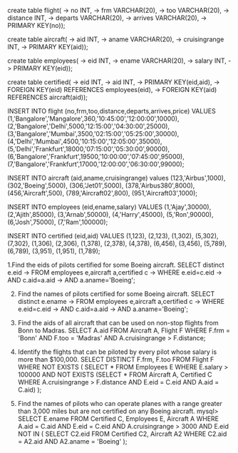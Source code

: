 create table flight(
    -> no INT,
    -> frm VARCHAR(20),
    -> too VARCHAR(20),
    -> distance INT,
    -> departs VARCHAR(20),
    -> arrives VARCHAR(20),
    -> PRIMARY KEY(no));
    
create table aircraft(
    -> aid INT,
    -> aname VARCHAR(20),
    -> cruisingrange INT,
    -> PRIMARY KEY(aid));

 create table employees(
    -> eid INT,
    -> ename VARCHAR(20),
    -> salary INT,
    -> PRIMARY KEY(eid));
    
 create table certified(
    -> eid INT,
    -> aid INT,
    -> PRIMARY KEY(eid,aid),
    -> FOREIGN KEY(eid) REFERENCES employees(eid),
    -> FOREIGN KEY(aid) REFERENCES aircraft(aid));

   INSERT INTO flight (no,frm,too,distance,departs,arrives,price) VALUES 
            (1,'Bangalore','Mangalore',360,'10:45:00','12:00:00',10000),
            (2,'Bangalore','Delhi',5000,'12:15:00','04:30:00',25000),
            (3,'Bangalore','Mumbai',3500,'02:15:00','05:25:00',30000),
            (4,'Delhi','Mumbai',4500,'10:15:00','12:05:00',35000),
            (5,'Delhi','Frankfurt',18000,'07:15:00','05:30:00',90000),
            (6,'Bangalore','Frankfurt',19500,'10:00:00','07:45:00',95000),
            (7,'Bangalore','Frankfurt',17000,'12:00:00','06:30:00',99000);

  INSERT INTO aircraft (aid,aname,cruisingrange) values 
        (123,'Airbus',1000),
        (302,'Boeing',5000),
        (306,'Jet01',5000),
        (378,'Airbus380',8000),
        (456,'Aircraft',500),
        (789,'Aircraft02',800),
        (951,'Aircraft03',1000);
        
INSERT INTO employees (eid,ename,salary) VALUES
        (1,'Ajay',30000),
        (2,'Ajith',85000),
        (3,'Arnab',50000),
        (4,'Harry',45000),
        (5,'Ron',90000),
        (6,'Josh',75000),
        (7,'Ram',100000);

INSERT INTO certified (eid,aid) VALUES
        (1,123),
        (2,123),
        (1,302),
        (5,302),
        (7,302),
        (1,306),
        (2,306),
        (1,378),
        (2,378),
        (4,378),
        (6,456),
        (3,456),
        (5,789),
        (6,789),
        (3,951),
        (1,951),
        (1,789);
        
1.Find the eids of pilots certified for some Boeing aircraft.
     SELECT distinct e.eid
    -> FROM employees e,aircraft a,certified c
    -> WHERE e.eid=c.eid
    -> AND c.aid=a.aid
    -> AND a.aname='Boeing';

2. Find the names of pilots certified for some Boeing aircraft.
    SELECT distinct e.ename
    -> FROM employees e,aircraft a,certified c
    -> WHERE e.eid=c.eid
    -> AND c.aid=a.aid
    -> AND a.aname='Boeing';


3. Find the aids of all aircraft that can be used on non-stop flights from Bonn
to Madras.
 SELECT A.aid FROM Aircraft A, Flight F WHERE F.frm = 'Bonn' AND F.too = 'Madras' AND A.cruisingrange > F.distance;

4. Identify the flights that can be piloted by every pilot whose salary is more
than $100,000.
 SELECT    DISTINCT  F.frm, F.too FROM  Flight F WHERE NOT EXISTS  ( SELECT  * FROM  Employees E WHERE  E.salary > 100000 AND NOT EXISTS (SELECT  * FROM  Aircraft A, Certified C WHERE  A.cruisingrange > F.distance AND  E.eid = C.eid
AND A.aid = C.aid) );


5. Find the names of pilots who can operate planes with a range greater than 3,000 miles but are not certified on any Boeing aircraft.
mysql> SELECT E.ename FROM Certified C, Employees E, Aircraft A WHERE A.aid = C.aid AND E.eid = C.eid AND A.cruisingrange > 3000 AND E.eid NOT IN ( SELECT C2.eid FROM Certified C2, Aircraft A2 WHERE C2.aid = A2.aid AND A2.aname = 'Boeing' );





